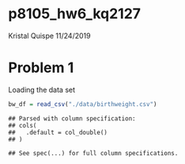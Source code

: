 p8105\_hw6\_kq2127
================
Kristal Quispe
11/24/2019

# Problem 1

Loading the data set

``` r
bw_df = read_csv("./data/birthweight.csv")
```

    ## Parsed with column specification:
    ## cols(
    ##   .default = col_double()
    ## )

    ## See spec(...) for full column specifications.
